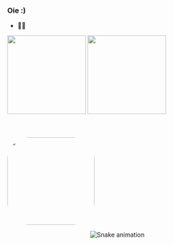 ### Oie :)
- 👩‍💻 
<div>
  <img height="180em" src="https://github-readme-stats.vercel.app/api?username=Bellaschmtt&show_icons=true&theme=dark&include_all_commits=true&count_private=true"/>
  <img height="180em" src="https://github-readme-stats.vercel.app/api/top-langs/?username=Bellaschmtt&layout=compact&langs_count=7&theme=dark"/>
  <br>
  <img class="fgh" src="https://i.pinimg.com/originals/d8/5d/f0/d85df08df1212c0f8b219e779c5ebc46.gif" alt="" style=" right: 300px; align-items: center; width: 200px; margin-top: 50px; border-radius: 50px; border-color: #1ABA6A; display: flex;">
  
</div>

<div align="center">
  
  ![Snake animation](https://github.com/Bellaschmtt/Bellaschmtt/blob/output/github-contribution-grid-snake.svg)
  
</div>
  
   

